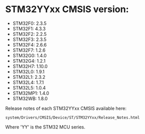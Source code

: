 # STM32YYxx CMSIS version:

  * STM32F0: 2.3.5
  * STM32F1: 4.3.3
  * STM32F2: 2.2.5
  * STM32F3: 2.3.5
  * STM32F4: 2.6.6
  * STM32F7: 1.2.6
  * STM32G0: 1.4.0
  * STM32G4: 1.2.1
  * STM32H7: 1.10.0
  * STM32L0: 1.9.1
  * STM32L1: 2.3.2
  * STM32L4: 1.7.1
  * STM32L5: 1.0.4
  * STM32MP1: 1.4.0
  * STM32WB: 1.8.0

Release notes of each STM32YYxx CMSIS available here:

`system/Drivers/CMSIS/Device/ST/STM32YYxx/Release_Notes.html`

Where 'YY' is the STM32 MCU series.
